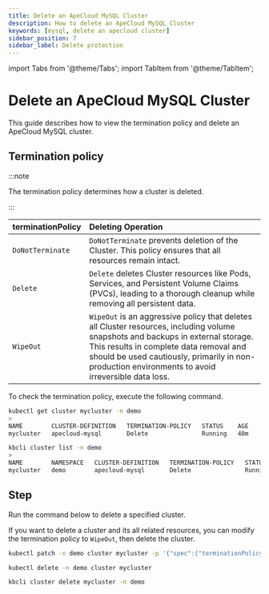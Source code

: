 ```yaml
---
title: Delete an ApeCloud MySQL Cluster
description: How to delete an ApeCloud MySQL Cluster
keywords: [mysql, delete an apecloud cluster]
sidebar_position: 7
sidebar_label: Delete protection
---
```


import Tabs from '@theme/Tabs';
import TabItem from '@theme/TabItem';

# Delete an ApeCloud MySQL Cluster

This guide describes how to view the termination policy and delete an ApeCloud MySQL cluster.

## Termination policy

:::note

The termination policy determines how a cluster is deleted.

:::

| **terminationPolicy** | **Deleting Operation**                           |
|:----------------------|:-------------------------------------------------|
| `DoNotTerminate`      | `DoNotTerminate` prevents deletion of the Cluster. This policy ensures that all resources remain intact.       |
| `Delete`              | `Delete` deletes Cluster resources like Pods, Services, and Persistent Volume Claims (PVCs), leading to a thorough cleanup while removing all persistent data.   |
| `WipeOut`             | `WipeOut` is an aggressive policy that deletes all Cluster resources, including volume snapshots and backups in external storage. This results in complete data removal and should be used cautiously, primarily in non-production environments to avoid irreversible data loss.  |

To check the termination policy, execute the following command.

<Tabs>

<TabItem value="kubectl" label="kubectl" default>

```bash
kubectl get cluster mycluster -n demo
>
NAME        CLUSTER-DEFINITION   TERMINATION-POLICY   STATUS    AGE
mycluster   apecloud-mysql       Delete               Running   40m
```

</TabItem>

<TabItem value="kbcli" label="kbcli">

```bash
kbcli cluster list -n demo
>
NAME        NAMESPACE   CLUSTER-DEFINITION   TERMINATION-POLICY   STATUS    CREATED-TIME
mycluster   demo        apecloud-mysql       Delete               Running   Jan 20,2025 16:27 UTC+0800
```

</TabItem>

</Tabs>

## Step

Run the command below to delete a specified cluster.

<Tabs>

<TabItem value="kubectl" label="kubectl" default>

If you want to delete a cluster and its all related resources, you can modify the termination policy to `WipeOut`, then delete the cluster.

```bash
kubectl patch -n demo cluster mycluster -p '{"spec":{"terminationPolicy":"WipeOut"}}' --type="merge"

kubectl delete -n demo cluster mycluster
```

</TabItem>

<TabItem value="kbcli" label="kbcli">

```bash
kbcli cluster delete mycluster -n demo
```

</TabItem>

</Tabs>
